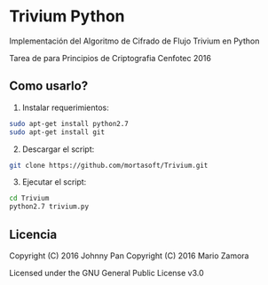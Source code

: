 # Trivium Python

Implementación del Algoritmo de Cifrado de Flujo Trivium en Python

Tarea de para Principios de Criptografia Cenfotec 2016

## Como usarlo?

1. Instalar requerimientos:

```bash
sudo apt-get install python2.7
sudo apt-get install git

```

2. Descargar el script:

```bash
git clone https://github.com/mortasoft/Trivium.git

```

3. Ejecutar el script:

```bash
cd Trivium
python2.7 trivium.py

```

## Licencia
Copyright (C) 2016 Johnny Pan
Copyright (C) 2016 Mario Zamora

Licensed under the GNU General Public License v3.0